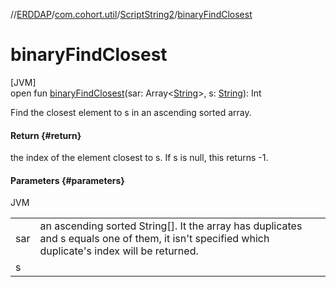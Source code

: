 //[ERDDAP](../../../index.md)/[com.cohort.util](../index.md)/[ScriptString2](index.md)/[binaryFindClosest](binary-find-closest.md)

# binaryFindClosest

[JVM]\
open fun [binaryFindClosest](binary-find-closest.md)(sar: Array&lt;[String](https://docs.oracle.com/en/java/javase/21/docs/api/java.base/java/lang/String.html)&gt;, s: [String](https://docs.oracle.com/en/java/javase/21/docs/api/java.base/java/lang/String.html)): Int

Find the closest element to s in an ascending sorted array.

#### Return {#return}

the index of the element closest to s. If s is null, this returns -1.

#### Parameters {#parameters}

JVM

| | |
|---|---|
| sar | an ascending sorted String[]. It the array has duplicates and s equals one of them, it isn't specified which duplicate's index will be returned. |
| s |